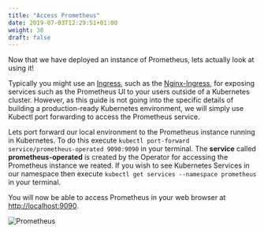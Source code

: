 ```yaml
---
title: "Access Prometheus"
date: 2019-07-03T12:29:51+01:00
weight: 30
draft: false
---
```


Now that we have deployed an instance of Prometheus, lets actually look at using it!

Typically you might use an [Ingress](https://kubernetes.io/docs/concepts/services-networking/ingress/), such as the [Nginx-Ingress](https://github.com/kubernetes/ingress-nginx), for exposing services such as the Prometheus UI to your users outside of a Kubernetes cluster. However, as this guide is not going into the specific details of building a production-ready Kubernetes environment, we will simply use Kubectl port forwarding to access the Prometheus service.

Lets port forward our local environment to the Prometheus instance running in Kubernetes. To do this execute `kubectl port-forward service/prometheus-operated 9090:9090` in your terminal. The **service** called **prometheus-operated** is created by the Operator for accessing the Prometheus instance we reated. If you wish to see Kubernetes Services in our namespace then execute `kubectl get services --namespace prometheus` in your terminal.

You will now be able to access Prometheus in your web browser at [http://localhost:9090](http://localhost:9090).

![Prometheus](/prometheus/deploying-prometheus/access-prometheus/images/prometheus.png?classes=shadow&width=55pc)